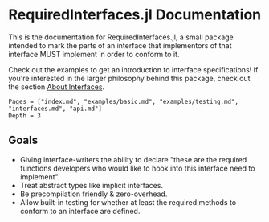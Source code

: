 # RequiredInterfaces.jl Documentation

This is the documentation for RequiredInterfaces.jl, a small package intended to mark the parts of an interface
that implementors of that interface MUST implement in order to conform to it.

Check out the examples to get an introduction to interface specifications! If you're interested in the larger
philosophy behind this package, check out the section [About Interfaces](@ref).

```@contents
Pages = ["index.md", "examples/basic.md", "examples/testing.md", "interfaces.md", "api.md"]
Depth = 3
```

## Goals

 * Giving interface-writers the ability to declare "these are the required functions developers
   who would like to hook into this interface need to implement".
 * Treat abstract types like implicit interfaces.
 * Be precompilation friendly & zero-overhead.
 * Allow built-in testing for whether at least the required methods to conform to an interface are defined.

